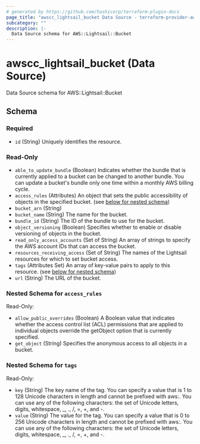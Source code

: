 ```yaml
---
# generated by https://github.com/hashicorp/terraform-plugin-docs
page_title: "awscc_lightsail_bucket Data Source - terraform-provider-awscc"
subcategory: ""
description: |-
  Data Source schema for AWS::Lightsail::Bucket
---
```


# awscc_lightsail_bucket (Data Source)

Data Source schema for AWS::Lightsail::Bucket



<!-- schema generated by tfplugindocs -->
## Schema

### Required

- `id` (String) Uniquely identifies the resource.

### Read-Only

- `able_to_update_bundle` (Boolean) Indicates whether the bundle that is currently applied to a bucket can be changed to another bundle. You can update a bucket's bundle only one time within a monthly AWS billing cycle.
- `access_rules` (Attributes) An object that sets the public accessibility of objects in the specified bucket. (see [below for nested schema](#nestedatt--access_rules))
- `bucket_arn` (String)
- `bucket_name` (String) The name for the bucket.
- `bundle_id` (String) The ID of the bundle to use for the bucket.
- `object_versioning` (Boolean) Specifies whether to enable or disable versioning of objects in the bucket.
- `read_only_access_accounts` (Set of String) An array of strings to specify the AWS account IDs that can access the bucket.
- `resources_receiving_access` (Set of String) The names of the Lightsail resources for which to set bucket access.
- `tags` (Attributes Set) An array of key-value pairs to apply to this resource. (see [below for nested schema](#nestedatt--tags))
- `url` (String) The URL of the bucket.

<a id="nestedatt--access_rules"></a>
### Nested Schema for `access_rules`

Read-Only:

- `allow_public_overrides` (Boolean) A Boolean value that indicates whether the access control list (ACL) permissions that are applied to individual objects override the getObject option that is currently specified.
- `get_object` (String) Specifies the anonymous access to all objects in a bucket.


<a id="nestedatt--tags"></a>
### Nested Schema for `tags`

Read-Only:

- `key` (String) The key name of the tag. You can specify a value that is 1 to 128 Unicode characters in length and cannot be prefixed with aws:. You can use any of the following characters: the set of Unicode letters, digits, whitespace, _, ., /, =, +, and -.
- `value` (String) The value for the tag. You can specify a value that is 0 to 256 Unicode characters in length and cannot be prefixed with aws:. You can use any of the following characters: the set of Unicode letters, digits, whitespace, _, ., /, =, +, and -.


